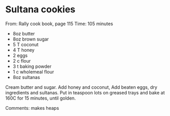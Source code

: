 # Sultana cookies
From: Rally cook book, page 115
Time: 105 minutes

* 8oz butter
* 8oz brown sugar
* 5 T coconut
* 4 T honey
* 2 eggs
* 2 c flour
* 3 t baking powder
* 1 c wholemeal flour
* 8oz sultanas

Cream butter and sugar.  Add honey and coconut,  Add beaten eggs, dry ingredients and sultanas.  Put in teaspoon lots on greased trays and bake at 160C for 15 minutes, until golden.

Comments: makes heaps

